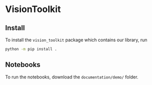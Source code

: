 # VisionToolkit

## Install

To install the `vision_toolkit` package which contains our library, run

```bash
python -m pip install .
```

## Notebooks

To run the notebooks, download the `documentation/demo/` folder.
